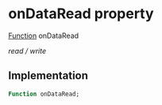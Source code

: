


# onDataRead property






[Function](https://api.flutter.dev/flutter/dart-core/Function-class.html) onDataRead
  
_read / write_






## Implementation

```dart
Function onDataRead;


```







